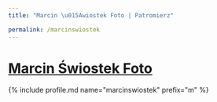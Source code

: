 ```yaml
---
title: "Marcin \u015Awiostek Foto | Patromierz"

permalink: /marcinswiostek
---
```


# [Marcin Świostek Foto](https://patronite.pl/marcinswiostek)

{% include profile.md name="marcinswiostek" prefix="m" %}
